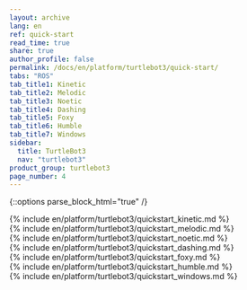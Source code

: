 ```yaml
---
layout: archive
lang: en
ref: quick-start
read_time: true
share: true
author_profile: false
permalink: /docs/en/platform/turtlebot3/quick-start/
tabs: "ROS"
tab_title1: Kinetic
tab_title2: Melodic
tab_title3: Noetic
tab_title4: Dashing
tab_title5: Foxy
tab_title6: Humble
tab_title7: Windows
sidebar:
  title: TurtleBot3
  nav: "turtlebot3"
product_group: turtlebot3
page_number: 4
---
```


<div style="counter-reset: h1 2"></div>
<div style="counter-reset: h2 0"></div>

{::options parse_block_html="true" /}

<section data-id="{{ page.tab_title1 }}" class="tab_contents">
{% include en/platform/turtlebot3/quickstart_kinetic.md %}
</section>

<section data-id="{{ page.tab_title2 }}" class="tab_contents">
{% include en/platform/turtlebot3/quickstart_melodic.md %}
</section>

<section data-id="{{ page.tab_title3 }}" class="tab_contents">
{% include en/platform/turtlebot3/quickstart_noetic.md %}
</section>

<section data-id="{{ page.tab_title4 }}" class="tab_contents">
{% include en/platform/turtlebot3/quickstart_dashing.md %}
</section>

<section data-id="{{ page.tab_title5 }}" class="tab_contents">
{% include en/platform/turtlebot3/quickstart_foxy.md %}
</section>

<section data-id="{{ page.tab_title6 }}" class="tab_contents">
{% include en/platform/turtlebot3/quickstart_humble.md %}
</section>

<section data-id="{{ page.tab_title7 }}" class="tab_contents">
{% include en/platform/turtlebot3/quickstart_windows.md %}
</section>

<!--

Log:
20201018
- JS code is addeds to default.html.
- The made js code performs adding a class named "selected" to .archive class.
- when archive class name is changed, I want the include specific fragnments will appear and the other fragments not show up (display: none;)

20201019
- If statement only works one time when the pate is loaded. Manipulate css property, display: none or block.

20201020
- {::options parse_block_html="true" /} 옵션을 통해, Block Level 의 블럭과 마크다운을 같이 사용할수있다.
- {: .} 로 통해, ID 또는 class 지정이 가능하다.

20201029

- Page 로드시, Object에 data를 저장하여 Tab이 게속 선택되어지게끔 해야한다.
- tutorialrepublic.com/faq/how-to-keep-the-current-tab-active-on-page-reload-in-bootstrap.php#:~:text=Answer%3A%20Use%20the%20HTML5%20localStorage,tab%20selected%20on%20page%20reload.

-->
